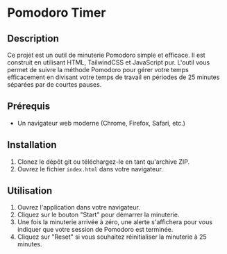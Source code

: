 # Pomodoro Timer
## Description
Ce projet est un outil de minuterie Pomodoro simple et efficace. Il est construit en utilisant HTML, TailwindCSS et JavaScript pur. L'outil vous permet de suivre la méthode Pomodoro pour gérer votre temps efficacement en divisant votre temps de travail en périodes de 25 minutes séparées par de courtes pauses.

## Prérequis
- Un navigateur web moderne (Chrome, Firefox, Safari, etc.)

## Installation
1. Clonez le dépôt git ou téléchargez-le en tant qu'archive ZIP.
2. Ouvrez le fichier `index.html` dans votre navigateur.

## Utilisation
1. Ouvrez l'application dans votre navigateur.
2. Cliquez sur le bouton "Start" pour démarrer la minuterie.
3. Une fois la minuterie arrivée à zéro, une alerte s'affichera pour vous indiquer que votre session de Pomodoro est terminée.
4. Cliquez sur "Reset" si vous souhaitez réinitialiser la minuterie à 25 minutes.
